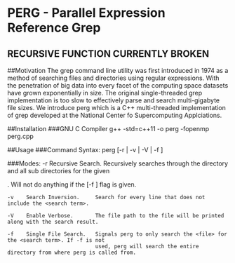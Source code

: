 # PERG - Parallel Expression Reference Grep

## RECURSIVE FUNCTION CURRENTLY BROKEN

##Motivation
The grep command line utility was first introduced in 1974 as a method of searching files and directories using regular expressions. With the penetration of big data into every facet of the computing space datasets have grown exponentially in size. The original single-threaded grep implementation is too slow to effectively parse and search multi-gigabyte file sizes. We introduce perg which is a C++ multi-threaded implementation of grep developed at the National Center fo Supercomputing Applciations.

##Installation
###GNU C Compiler
    g++ -std=c++11 -o perg -fopenmp perg.cpp

##Usage
###Command Syntax:
    perg [-r | -v | -V | -f <file>] <search term>

###Modes:
    -r    Recursive Search.     Recursively searches through the directory and all sub directories for the 
                                given <search term>. Will not do anything if the [-f <file>] flag is given.

    -v    Search Inversion.     Search for every line that does not include the <search term>.

    -V    Enable Verbose.       The file path to the file will be printed along with the search result.

    -f    Single File Search.   Signals perg to only search the <file> for the <search term>. If -f is not
                                used, perg will search the entire directory from where perg is called from.

